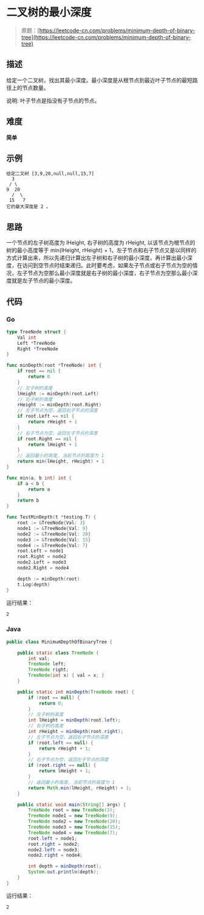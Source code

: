 # 二叉树的最小深度

> 原题：[https://leetcode-cn.com/problems/minimum-depth-of-binary-tree](https://leetcode-cn.com/problems/minimum-depth-of-binary-tree)

## 描述

给定一个二叉树，找出其最小深度。最小深度是从根节点到最近叶子节点的最短路径上的节点数量。

说明: 叶子节点是指没有子节点的节点。

## 难度

**简单**

## 示例

```
给定二叉树 [3,9,20,null,null,15,7]
  3
 / \
9  20
  /  \
 15   7
它的最大深度是 2 。
```

## 思路

一个节点的左子树高度为 lHeight, 右子树的高度为 rHeight, 以该节点为根节点的树的最小高度等于 min(lHeight, rHeight) + 1，左子节点和右子节点又是以同样的方式计算出来，所以先递归计算出左子树和右子树的最小深度，再计算出最小深度，在访问到空节点时结束递归。此时要考虑，如果左子节点或右子节点为空的情况，左子节点为空那么最小深度就是右子树的最小深度，右子节点为空那么最小深度就是左子节点的最小深度。

## 代码

### Go

```go
type TreeNode struct {
    Val int
    Left *TreeNode
    Right *TreeNode
}

func minDepth(root *TreeNode) int {
    if root == nil {
        return 0
    }
    // 左子树的高度
    lHeight := minDepth(root.Left)
    // 右子树的高度
    rHeight := minDepth(root.Right)
    // 左子节点为空，返回右子节点的深度
    if root.Left == nil {
        return rHeight + 1
    }
    // 右子节点为空，返回左子节点的深度
    if root.Right == nil {
        return lHeight + 1
    }
    // 返回最小的高度, 当前节点的高度为 1
    return min(lHeight, rHeight) + 1
}

func min(a, b int) int {
    if a < b {
        return a
    }
    return b
}
```

```go
func TestMinDepth(t *testing.T) {
	root := &TreeNode{Val: 3}
	node1 := &TreeNode{Val: 9}
	node2 := &TreeNode{Val: 20}
	node3 := &TreeNode{Val: 15}
	node4 := &TreeNode{Val: 7}
	root.Left = node1
	root.Right = node2
	node2.Left = node3
	node2.Right = node4

	depth := minDepth(root)
	t.Log(depth)
}
```

运行结果：

```
2
```

### Java

```java
public class MinimumDepthOfBinaryTree {

    public static class TreeNode {
        int val;
        TreeNode left;
        TreeNode right;
        TreeNode(int x) { val = x; }
    }

    public static int minDepth(TreeNode root) {
        if (root == null) {
            return 0;
        }
        // 左子树的高度
        int lHeight = minDepth(root.left);
        // 右子树的高度
        int rHeight = minDepth(root.right);
        // 左子节点为空，返回右子节点的深度
        if (root.left == null) {
            return rHeight + 1;
        }
        // 右子节点为空，返回左子节点的深度
        if (root.right == null) {
            return lHeight + 1;
        }
        // 返回最小的高度, 当前节点的高度为 1
        return Math.min(lHeight, rHeight) + 1;
    }

    public static void main(String[] args) {
        TreeNode root = new TreeNode(3);
        TreeNode node1 = new TreeNode(9);
        TreeNode node2 = new TreeNode(20);
        TreeNode node3 = new TreeNode(15);
        TreeNode node4 = new TreeNode(7);
        root.left = node1;
        root.right = node2;
        node2.left = node3;
        node2.right = node4;

        int depth = minDepth(root);
        System.out.println(depth);
    }
}
```

运行结果：

```
2
```

